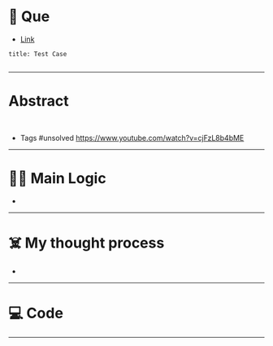 # 🧩 Que
- [Link](https://leetcode.com/problems/valid-permutations-for-di-sequence/)

```ad-question
title: Test Case


```

---
# Abstract
```ad-abstract


```

- Tags #unsolved https://www.youtube.com/watch?v=cjFzL8b4bME
--- 
# 🕵️‍♂️ Main Logic
- 

---
# ☠️ My thought process
- 
---

# 💻 Code

---
